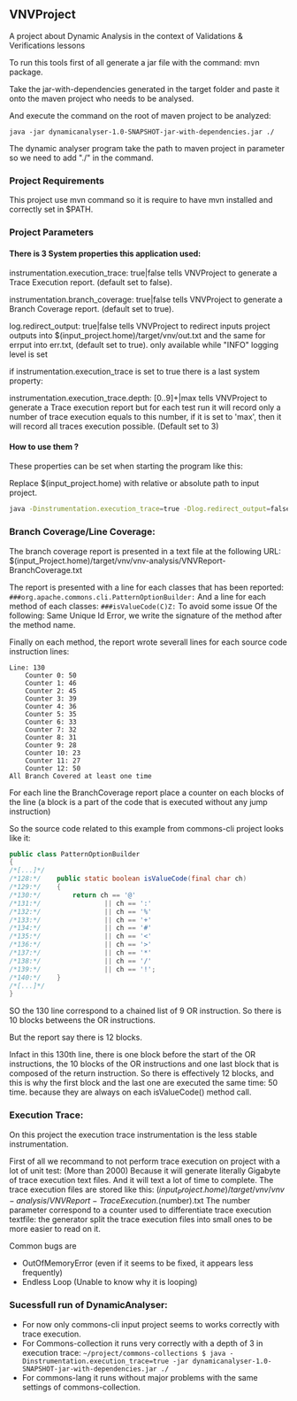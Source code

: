 VNVProject
--

A project about Dynamic Analysis in the context of Validations & Verifications lessons

To run this tools first of all generate a jar file with the command: mvn package.

Take the jar-with-dependencies generated in the target folder and paste it onto the maven project who needs to be analysed.
 
And execute the command on the root of maven project to be analyzed:

```java -jar dynamicanalyser-1.0-SNAPSHOT-jar-with-dependencies.jar ./```

The dynamic analyser program take the path to maven project in parameter so we need to add "./" in the command.

### Project Requirements
This project use mvn command so it is require to have mvn installed and correctly set in $PATH.

### Project Parameters


#### There is 3 System properties this application used:

instrumentation.execution_trace: true|false tells VNVProject to generate a Trace Execution report. (default set to false).

instrumentation.branch_coverage: true|false tells VNVProject to generate a Branch Coverage report. (default set to true).

log.redirect_output: true|false tells VNVProject to redirect inputs project outputs into $(input_project.home)/target/vnv/out.txt and the same for errput into err.txt, (default set to true). only available while "INFO" logging level is set

if instrumentation.execution_trace is set to true there is a last system property:

instrumentation.execution_trace.depth: [0..9]+|max tells VNVProject to generate a Trace execution report 
but for each test run it will record only a number of trace execution equals to this number, 
if it is set to 'max', then it will record all traces execution possible. (Default set to 3)
#### How to use them ?

These properties can be set when starting the program like this:

Replace $(input_project.home) with relative or absolute path to input project.
```sh
java -Dinstrumentation.execution_trace=true -Dlog.redirect_output=false -jar vnvproject.jar $(input_Project.home)
```

### Branch Coverage/Line Coverage:

The branch coverage report is presented in a text file at the following URL: 
$(input_Project.home)/target/vnv/vnv-analysis/VNVReport-BranchCoverage.txt

The report is presented with a line for each classes that has been reported:
    ``` ###org.apache.commons.cli.PatternOptionBuilder: ```
And a line for each method of each classes:
    ``` ###isValueCode(C)Z: ```
To avoid some issue Of the following: Same Unique Id Error, we write the signature of the method after the method name.

Finally on each method, the report wrote severall lines for each source code instruction lines:
```
Line: 130
	Counter 0: 50
	Counter 1: 46
	Counter 2: 45
	Counter 3: 39
	Counter 4: 36
	Counter 5: 35
	Counter 6: 33
	Counter 7: 32
	Counter 8: 31
	Counter 9: 28
	Counter 10: 23
	Counter 11: 27
	Counter 12: 50
All Branch Covered at least one time
```
For each line the BranchCoverage report place a counter on each blocks of the line (a block is a part of the code that is executed without any jump instruction)

So the source code related to this example from commons-cli project looks like it:
```java
public class PatternOptionBuilder
{
/*[...]*/    
/*128:*/    public static boolean isValueCode(final char ch)
/*129:*/    {
/*130:*/        return ch == '@'
/*131:*/                || ch == ':'
/*132:*/                || ch == '%'
/*133:*/                || ch == '+'
/*134:*/                || ch == '#'
/*135:*/                || ch == '<'
/*136:*/                || ch == '>'
/*137:*/                || ch == '*'
/*138:*/                || ch == '/'
/*139:*/                || ch == '!';
/*140:*/    }
/*[...]*/
}
```

SO the 130 line correspond to a chained list of 9 OR instruction. So there is 10 blocks betweens the OR instructions. 

But the report say there is 12 blocks.

Infact in this 130th line, there is one block before the start of the OR instructions, the 10 blocks of the OR instructions and one last block that is composed of the return instruction.
So there is effectively 12 blocks, and this is why the first block and the last one are executed the same time: 50 time. because they are always on each isValueCode() method call.

### Execution Trace:
On this project the execution trace instrumentation is the less stable instrumentation.

First of all we recommand to not perform trace execution on project with a lot of unit test: (More than 2000)
Because it will generate literally Gigabyte of trace execution text files. And it will text a lot of time to complete.
The trace execution files are stored like this: $(input_Project.home)/target/vnv/vnv-analysis/VNVReport-TraceExecution.$(number).txt
The number parameter correspond to a counter used to differentiate trace execution textfile: the generator split the trace execution files into small ones to be more easier to read on it.

Common bugs are 
- OutOfMemoryError (even if it seems to be fixed, it appears less frequently)
- Endless Loop (Unable to know why it is looping)


### Sucessfull run of DynamicAnalyser:

- For now only commons-cli input project seems to works correctly with trace execution.
- For Commons-collection it runs very correctly with a depth of 3 in execution trace: ```~/project/commons-collections $ java -Dinstrumentation.execution_trace=true -jar dynamicanalyser-1.0-SNAPSHOT-jar-with-dependencies.jar ./```
- For commons-lang it runs without major problems with the same settings of commons-collection.
